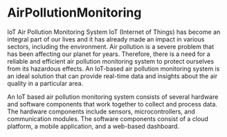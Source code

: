 # AirPollutionMonitoring
IoT Air Pollution Monitoring System
IoT (Internet of Things) has become an integral part of our lives and it has already made an impact in various sectors, including the environment. Air pollution is a severe problem that has been affecting our planet for years. Therefore, there is a need for a reliable and efficient air pollution monitoring system to protect ourselves from its hazardous effects. An IoT-based air pollution monitoring system is an ideal solution that can provide real-time data and insights about the air quality in a particular area.

An IoT based air pollution monitoring system consists of several hardware and software components that work together to collect and process data. The hardware components include sensors, microcontrollers, and communication modules. The software components consist of a cloud platform, a mobile application, and a web-based dashboard.

